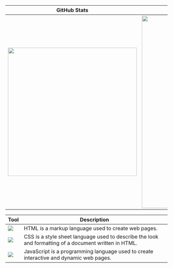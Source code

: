 | GitHub Stats | Contributions | Top Languages |
| --- | --- | --- |
| <img src="https://github-readme-stats.vercel.app/api?username=KingNelx&show_icons=true&theme=radical" width="400" /> | <img src="https://github-readme-streak-stats.herokuapp.com/?user=KingNelx" width="600" /> | <img src="https://github-readme-stats.vercel.app/api/top-langs/?username=KingNelx&langs_count=7&bg_color=45,e96443,904e95&title_color=fff&text_color=fff" width="400" /> |

| Tool | Description |
| --- | --- |
| <img src="https://img.icons8.com/color/48/000000/html-5--v1.png"/> | HTML is a markup language used to create web pages. |
| <img src="https://img.icons8.com/color/48/000000/css3.png"/> | CSS is a style sheet language used to describe the look and formatting of a document written in HTML. |
| <img src="https://img.icons8.com/color/48/000000/javascript--v1.png"/> | JavaScript is a programming language used to create interactive and dynamic web pages. |

